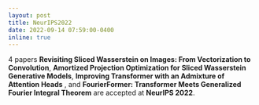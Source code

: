 ```yaml
---
layout: post
title: NeurIPS2022
date: 2022-09-14 07:59:00-0400
inline: true
---
```


4 papers **Revisiting Sliced Wasserstein on Images: From Vectorization to Convolution**, **Amortized Projection Optimization for Sliced Wasserstein Generative Models**, **Improving Transformer with an Admixture of Attention Heads**
, and **FourierFormer: Transformer Meets Generalized Fourier Integral Theorem** are accepted at **NeurIPS 2022**.